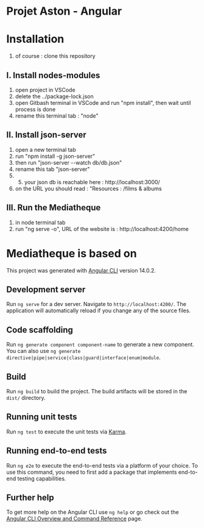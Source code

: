 # Projet Aston - Angular

# Installation

1. of course : clone this repository

## I. Install nodes-modules

1. open project in VSCode
2. delete the ../package-lock.json
3. open Gitbash terminal in VSCode and run "npm install", then wait until process is done
4. rename this terminal tab : "node"

## II. Install json-server
1. open a new terminal tab
2. run "npm install -g json-server"
3. then run "json-server --watch db/db.json"
4. rename this tab "json-server"
5. 5. your json db is reachable here : http://localhost:3000/
6. on the URL you should read : "Resources : /films & albums

## III. Run the Mediatheque 
1. in node terminal tab
2. run "ng serve -o", URL of the website is : http://localhost:4200/home

# Mediatheque is based on

This project was generated with [Angular CLI](https://github.com/angular/angular-cli) version 14.0.2.

## Development server

Run `ng serve` for a dev server. Navigate to `http://localhost:4200/`. The application will automatically reload if you change any of the source files.

## Code scaffolding

Run `ng generate component component-name` to generate a new component. You can also use `ng generate directive|pipe|service|class|guard|interface|enum|module`.

## Build

Run `ng build` to build the project. The build artifacts will be stored in the `dist/` directory.

## Running unit tests

Run `ng test` to execute the unit tests via [Karma](https://karma-runner.github.io).

## Running end-to-end tests

Run `ng e2e` to execute the end-to-end tests via a platform of your choice. To use this command, you need to first add a package that implements end-to-end testing capabilities.

## Further help

To get more help on the Angular CLI use `ng help` or go check out the [Angular CLI Overview and Command Reference](https://angular.io/cli) page.
